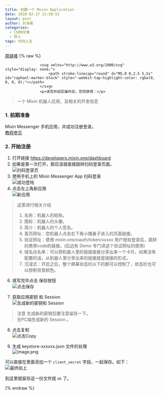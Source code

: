 ```yaml
---
title: 创建一个 Mixin Application
date: 2020-02-27 13:58:53
layout: post
author: 刘泽美
categories:
  - CSDN文章
  - 导入
tags: 代码人生
---
```


[原链接](https://blog.csdn.net/weixin_41884153/article/details/104535314)
{% raw %}

                    <svg xmlns="http://www.w3.org/2000/svg" style="display: none;">
                        <path stroke-linecap="round" d="M5,0 0,2.5 5,5z" id="raphael-marker-block" style="-webkit-tap-highlight-color: rgba(0, 0, 0, 0);"></path>
                    </svg>
                    <p>读完并如实操作后，您将获得：</p> 
<blockquote> 
 <p>一个 Mixin 机器人应用，及相关的开发信息</p> 
</blockquote> 
<h3><a id="1__3"></a>1. 前期准备</h3> 
<p>Mixin Messenger 手机应用，并成功注册登录。<br> <a href="https://blog.csdn.net/weixin_41884153/article/details/104531281">教程参见</a></p> 
<h3><a id="2__7"></a>2. 开始注册</h3> 
<ol><li>打开链接 <a href="https://developers.mixin.one/dashboard">https://developers.mixin.one/dashboard</a></li><li>如果是第一次打开，那应该就直接跳转扫码登录页面。<br> <img src="https://imgconvert.csdnimg.cn/aHR0cHM6Ly91cGxvYWQtaW1hZ2VzLmppYW5zaHUuaW8vdXBsb2FkX2ltYWdlcy82OTYwNzc1LWRjYTA4Zjg3ZTMzODk0NDgucG5n?x-oss-process=image/format,png" alt="扫码登录页"></li><li>使用手机上的 Mixin Messenger App 扫码登录<br> <img src="https://imgconvert.csdnimg.cn/aHR0cHM6Ly91cGxvYWQtaW1hZ2VzLmppYW5zaHUuaW8vdXBsb2FkX2ltYWdlcy82OTYwNzc1LTAwZDk5NzQ4YzFjYjA4NTkucG5n?x-oss-process=image/format,png" alt="成功登陆"></li><li>点击左上角新应用<br> <img src="https://img-blog.csdnimg.cn/20200309114952160.png?x-oss-process=image/watermark,type_ZmFuZ3poZW5naGVpdGk,shadow_10,text_aHR0cHM6Ly9ibG9nLmNzZG4ubmV0L3dlaXhpbl80MTg4NDE1Mw==,size_16,color_FFFFFF,t_70" alt="新应用"></li></ol> 
<blockquote> 
 <p>这里进行相关介绍</p> 
 <ol><li>名称：机器人的昵称。</li><li>图标：机器人的头像。</li><li>简介：机器人的个人签名。</li><li>首页网址：您机器人点击右下角小猪鼻子进入的页面链接。</li><li>验证网址：使用 mixin.one/oauth/token/xxxxx 用户授权登录后，跳转的携带code的链接。(后边有 Demo 专门讲这个验证网址的使用)</li><li>域名白名单：可以把机器人里的链接直接分享出来一个卡片。如果没有配置的话，从机器人里分享出来的链接就是链接的形式。</li><li>沉浸式：开启之后，整个屏幕状态栏以下的都可以控制了，状态栏也可以控制背景颜色。</li></ol> 
</blockquote> 
<ol start="6"><li> <p>填写完毕点击 保存按钮<br> <img src="https://imgconvert.csdnimg.cn/aHR0cHM6Ly91cGxvYWQtaW1hZ2VzLmppYW5zaHUuaW8vdXBsb2FkX2ltYWdlcy82OTYwNzc1LWQyY2MwYjUyY2M5Y2E2OWIucG5n?x-oss-process=image/format,png" alt="点击保存"></p> </li><li> <p>获取应用密钥 和 Session<br> <img src="https://imgconvert.csdnimg.cn/aHR0cHM6Ly91cGxvYWQtaW1hZ2VzLmppYW5zaHUuaW8vdXBsb2FkX2ltYWdlcy82OTYwNzc1LWRlZGNhZmM0YjE0ZmYwMDIucG5n?x-oss-process=image/format,png" alt="生成新的密钥和 Session"></p> </li></ol> 
<blockquote> 
 <p>注意 生成新的密钥后要注意留存一下。<br> 在PC端生成新的 Session 。</p> 
</blockquote> 
<ol start="8"><li> <p>点击复制<br> <img src="https://imgconvert.csdnimg.cn/aHR0cHM6Ly91cGxvYWQtaW1hZ2VzLmppYW5zaHUuaW8vdXBsb2FkX2ltYWdlcy82OTYwNzc1LTMzMTI3Yjc0Zjc1ZDhmNDUucG5n?x-oss-process=image/format,png" alt="点击Copy"></p> </li><li> <p>生成 keystore-xxxxxx.json 文件的处理<br> <img src="https://imgconvert.csdnimg.cn/aHR0cHM6Ly91cGxvYWQtaW1hZ2VzLmppYW5zaHUuaW8vdXBsb2FkX2ltYWdlcy82OTYwNzc1LTllZjQwZTJmN2FhMTBhZjgucG5n?x-oss-process=image/format,png" alt="image.png"></p> </li></ol> 
<p>可以直接在里面添加一个 <code>client_secret</code> 字段，一起保存。如下：<br> <img src="https://imgconvert.csdnimg.cn/aHR0cHM6Ly91cGxvYWQtaW1hZ2VzLmppYW5zaHUuaW8vdXBsb2FkX2ltYWdlcy82OTYwNzc1LTJkMmQwNjQzNjMxNDFhNmUucG5n?x-oss-process=image/format,png" alt="最终如上"></p> 
<p>到这里就留存这一份文件就 <code>ok</code> 了。</p>
                
{% endraw %}

